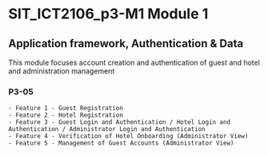 # SIT_ICT2106_p3-M1 Module 1
## Application framework, Authentication & Data 

This module focuses account creation and authentication of guest and hotel and administration management

### P3-05
    - Feature 1 - Guest Registration 
    - Feature 2 - Hotel Registration 
    - Feature 3 - Guest Login and Authentication / Hotel Login and Authentication / Administrator Login and Authentication 
    - Feature 4 - Verification of Hotel Onboarding (Administrator View)  
    - Feature 5 - Management of Guest Accounts (Administrator View)
